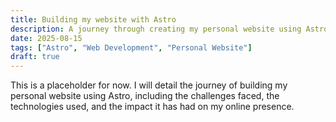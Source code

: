 ```yaml
---
title: Building my website with Astro
description: A journey through creating my personal website using Astro
date: 2025-08-15
tags: ["Astro", "Web Development", "Personal Website"]
draft: true
---
```

This is a placeholder for now. I will detail the journey of building my personal website using Astro, including the challenges faced, the technologies used, and the impact it has had on my online presence.